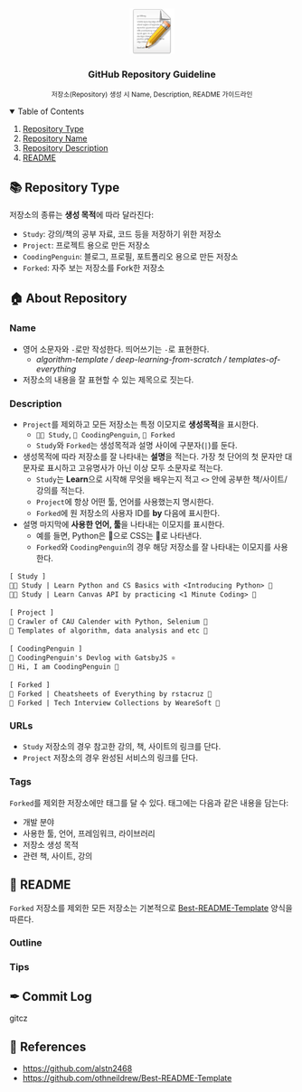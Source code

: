 <!-- PROJECT LOGO -->
<br />
<p align="center">
  <a href="https://github.com/coodingpenguin/repository-guideline">
    <img src="img/logo.png" alt="Logo" width="80" height="80">
  </a>

  <h3 align="center">GitHub Repository Guideline</h3>

  <p align="center">
    <small>
    저장소(Repository) 생성 시  Name, Description, README 가이드라인
    </small>
    <br />
  </p>
</p>

<!-- TABLE OF CONTENTS -->
<details open="open">
  <summary>Table of Contents</summary>
  <ol>
    <li><a href="#repository-type">Repository Type</a></li>
    <li><a href="#repository-name">Repository Name</a></li>
    <li><a href="#repository-description">Repository Description</a></li>
    <li><a href="#readme">README</a></li>
  </ol>
</details>

## 📚 Repository Type

저장소의 종류는 **생성 목적**에 따라 달라진다:

- `Study`: 강의/책의 공부 자료, 코드 등을 저장하기 위한 저장소
- `Project`: 프로젝트 용으로 만든 저장소
- `CoodingPenguin`: 블로그, 프로필, 포트폴리오 용으로 만든 저장소
- `Forked`: 자주 보는 저장소를 Fork한 저장소

## 🏠 About Repository

### Name

- 영어 소문자와 `-`로만 작성한다. 띄어쓰기는 `-`로 표현한다.
  - _algorithm-template / deep-learning-from-scratch / templates-of-everything_
- 저장소의 내용을 잘 표현할 수 있는 제목으로 짓는다.

### Description

- `Project`를 제외하고 모든 저장소는 특정 이모지로 **생성목적**을 표시한다.
  - `👩‍💻 Study`, `🐧 CoodingPenguin`, `📌 Forked`
  - `Study`와 `Forked`는 생성목적과 설명 사이에 구분자(`|`)를 둔다.
- 생성목적에 따라 저장소를 잘 나타내는 **설명**을 적는다. 가장 첫 단어의 첫 문자만 대문자로 표시하고 고유명사가 아닌 이상 모두 소문자로 적는다.
  - `Study`는 **Learn**으로 시작해 무엇을 배우는지 적고 `<>` 안에 공부한 책/사이트/강의를 적는다.
  - `Project`에 항상 어떤 툴, 언어를 사용했는지 명시한다.
  - `Forked`에 원 저장소의 사용자 ID를 **by** 다음에 표시한다.
- 설명 마지막에 **사용한 언어, 툴**을 나타내는 이모지를 표시한다.
  - 예를 들면, Python은 🐍으로 CSS는 💅로 나타낸다.
  - `Forked`와 `CoodingPenguin`의 경우 해당 저장소를 잘 나타내는 이모지를 사용한다.

```
[ Study ]
👩‍💻 Study | Learn Python and CS Basics with <Introducing Python> 🐍
👩‍💻 Study | Learn Canvas API by practicing <1 Minute Coding> 💅

[ Project ]
📆 Crawler of CAU Calender with Python, Selenium 🐍
📝 Templates of algorithm, data analysis and etc 🐍

[ CoodingPenguin ]
🐧 CoodingPenguin's Devlog with GatsbyJS ⚛
🐧 Hi, I am CoodingPenguin 👋

[ Forked ]
📌 Forked | Cheatsheets of Everything by rstacruz 👀
📌 Forked | Tech Interview Collections by WeareSoft 🏢
```

### URLs

- `Study` 저장소의 경우 참고한 강의, 책, 사이트의 링크를 단다.
- `Project` 저장소의 경우 완성된 서비스의 링크를 단다.

### Tags

`Forked`를 제외한 저장소에만 태그를 달 수 있다. 태그에는 다음과 같은 내용을 담는다:

- 개발 분야
- 사용한 툴, 언어, 프레임워크, 라이브러리
- 저장소 생성 목적
- 관련 책, 사이트, 강의

## 📄 README

`Forked` 저장소를 제외한 모든 저장소는 기본적으로 [Best-README-Template](https://github.com/othneildrew/Best-README-Template) 양식을 따른다.

### Outline

### Tips

## ✒ Commit Log

gitcz

## 📌 References

- https://github.com/alstn2468
- https://github.com/othneildrew/Best-README-Template
